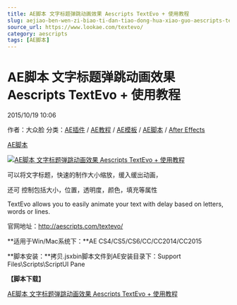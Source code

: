 ```yaml
---
title: AE脚本 文字标题弹跳动画效果 Aescripts TextEvo + 使用教程
slug: aejiao-ben-wen-zi-biao-ti-dan-tiao-dong-hua-xiao-guo-aescripts-textevo-shi-yong-jiao-cheng
source_url: https://www.lookae.com/textevo/
category: aescripts
tags: [AE脚本]
---
```

# AE脚本 文字标题弹跳动画效果 Aescripts TextEvo + 使用教程

2015/10/19 10:06

作者：大众脸
分类：[AE插件](https://www.lookae.com/after-effects/aechajian/) / [AE教程](https://www.lookae.com/after-effects/aejiaocheng/) / [AE模板](https://www.lookae.com/after-effects/other-after-effects/) / [AE脚本](https://www.lookae.com/after-effects/aescripts/) / [After Effects](https://www.lookae.com/after-effects/)

[AE脚本](https://www.lookae.com/tag/ae%e8%84%9a%e6%9c%ac/)

[![AE脚本 文字标题弹跳动画效果 Aescripts TextEvo + 使用教程](https://www.lookae.com/wp-content/uploads/2015/10/aestextevo.jpg "AE脚本 文字标题弹跳动画效果 Aescripts TextEvo + 使用教程-LookAE.com")](https://www.lookae.com/wp-content/uploads/2015/10/aestextevo.jpg)

可以将文字标题，快速的制作大小缩放，缓入缓出动画，

还可 控制包括大小，位置，透明度，颜色，填充等属性

TextEvo allows you to easily animate your text with delay based on letters, words or lines.

官网地址：http://aescripts.com/textevo/

**适用于Win/Mac系统下：**AE CS4/CS5/CS6/CC/CC2014/CC2015

**脚本安装：**拷贝.jsxbin脚本文件到AE安装目录下：Support Files\Scripts\ScriptUI Pane

**【脚本下载】**

[AE脚本 文字标题弹跳动画效果 Aescripts TextEvo + 使用教程](https://www.400gb.com/file/125434742)
